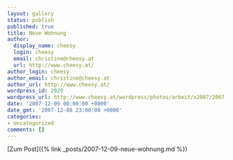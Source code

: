 ```yaml
---
layout: gallery
status: publish
published: true
title: Neue Wohnung
author:
  display_name: cheesy
  login: cheesy
  email: christine@cheesy.at
  url: http://www.cheesy.at/
author_login: cheesy
author_email: christine@cheesy.at
author_url: http://www.cheesy.at/
wordpress_id: 2020
wordpress_url: http://www.cheesy.at/wordpress/photos/arbeit/x2007/2007-12-09/
date: '2007-12-09 00:00:00 +0000'
date_gmt: '2007-12-08 23:00:00 +0000'
categories:
- Uncategorized
comments: []
---
```


[Zum Post]({% link _posts/2007-12-09-neue-wohnung.md %})
<!--:-->
